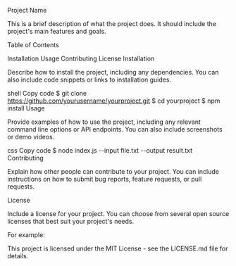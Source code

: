Project Name

This is a brief description of what the project does. It should include the project's main features and goals.

Table of Contents

Installation
Usage
Contributing
License
Installation

Describe how to install the project, including any dependencies. You can also include code snippets or links to installation guides.

shell
Copy code
$ git clone https://github.com/yourusername/yourproject.git
$ cd yourproject
$ npm install
Usage

Provide examples of how to use the project, including any relevant command line options or API endpoints. You can also include screenshots or demo videos.

css
Copy code
$ node index.js --input file.txt --output result.txt
Contributing

Explain how other people can contribute to your project. You can include instructions on how to submit bug reports, feature requests, or pull requests.

License

Include a license for your project. You can choose from several open source licenses that best suit your project's needs.

For example:

This project is licensed under the MIT License - see the LICENSE.md file for details.
